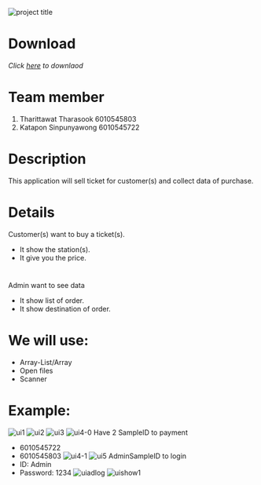 ![project title](https://user-images.githubusercontent.com/32285642/32407019-aeb525e4-c1b4-11e7-9eff-3cf934f9f270.png)

# Download
*Click [here](https://github.com/knotInw/Project/releases/download/1.0/Project.7z) to downlaod*

# Team member
 1. Tharittawat Tharasook 6010545803
 2. Katapon Sinpunyawong 6010545722
# Description
This application will sell ticket for customer(s) and collect data of purchase.
# Details
Customer(s) want to buy a ticket(s).
 - It show the station(s).
 - It give you the price.
# 
Admin want to see data
 - It show list of order.
 - It show destination of order.
# We will use:
 - Array-List/Array
 - Open files
 - Scanner
# Example:
![ui1](https://user-images.githubusercontent.com/32285810/34028753-94299fea-e197-11e7-8579-ddfc29780db1.jpg)
![ui2](https://user-images.githubusercontent.com/32285810/34028755-98c6b70e-e197-11e7-924f-eb9b3620c062.jpg)
![ui3](https://user-images.githubusercontent.com/32285810/34028757-9afc7f7c-e197-11e7-836e-70c71239831d.jpg)
![ui4-0](https://user-images.githubusercontent.com/32285810/34028760-9d48a54e-e197-11e7-91d0-7fb9f5af0a3f.jpg)
Have 2 SampleID to payment
- 6010545722
- 6010545803 
![ui4-1](https://user-images.githubusercontent.com/32285810/34028764-a077fefe-e197-11e7-9dd2-40f9b25fc59e.jpg)
![ui5](https://user-images.githubusercontent.com/32285810/34028770-a3b7f862-e197-11e7-962b-1904f6c0a616.jpg)
AdminSampleID to login
- ID: Admin
- Password: 1234
![uiadlog](https://user-images.githubusercontent.com/32285810/34028777-a87f8e14-e197-11e7-8660-0e835b4a6a4d.jpg)
![uishow1](https://user-images.githubusercontent.com/32285810/34028783-aca93e04-e197-11e7-8a3a-655a1b5fca57.jpg)
